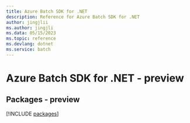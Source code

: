 ```yaml
---
title: Azure Batch SDK for .NET
description: Reference for Azure Batch SDK for .NET
author: jingjlii
ms.author: jingjli
ms.data: 05/15/2023
ms.topic: reference
ms.devlang: dotnet
ms.service: batch
---
```

# Azure Batch SDK for .NET - preview
## Packages - preview
[!INCLUDE [packages](batch-index.md)]
